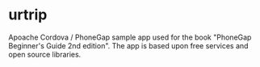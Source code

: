 urtrip
======

Apoache Cordova / PhoneGap sample app used for the book "PhoneGap Beginner's Guide 2nd edition".
The app is based upon free services and open source libraries. 
